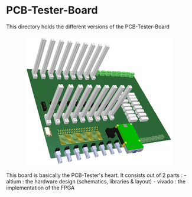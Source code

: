 # PCB-Tester-Board

This directory holds the different versions of the PCB-Tester-Board

<p align="center">
  <img src="/documentation/pictures/PCB-Tester-Board.png" width="400">
</p>

This board is basically the PCB-Tester's heart.
It consists out of 2 parts :
	- altium : the hardware design (schematics, libraries & layout)
	- vivado : the implementation of the FPGA
	
